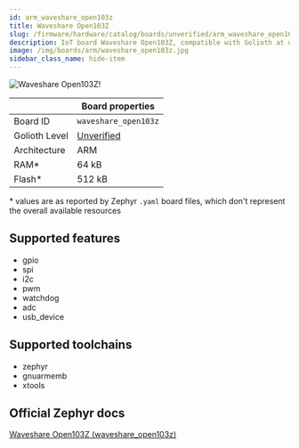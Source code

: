 ```yaml
---
id: arm_waveshare_open103z
title: Waveshare Open103Z
slug: /firmware/hardware/catalog/boards/unverified/arm_waveshare_open103z
description: IoT board Waveshare Open103Z, compatible with Golioth at unverified level.
image: /img/boards/arm/waveshare_open103z.jpg
sidebar_class_name: hide-item
---
```


[//]: # (This is an auto-generated file, do not edit! Changes to it will be lost upon re-generation)

![Waveshare Open103Z!](/img/boards/arm/waveshare_open103z.jpg "Waveshare Open103Z")

|                | Board properties     |
| -------------  | -------------------- |
| Board ID       | `waveshare_open103z` |
| Golioth Level  | [Unverified](/firmware/hardware#unverified-boards) |
| Architecture   | ARM |
| RAM*           | 64 kB |
| Flash*         | 512 kB |

\* values are as reported by Zephyr `.yaml` board files, which don't represent the overall available resources



## Supported features

* gpio
* spi
* i2c
* pwm
* watchdog
* adc
* usb_device

## Supported toolchains

* zephyr
* gnuarmemb
* xtools

## Official Zephyr docs

[Waveshare Open103Z (waveshare_open103z)](https://docs.zephyrproject.org/latest/boards/arm/waveshare_open103z/doc/index.html)
